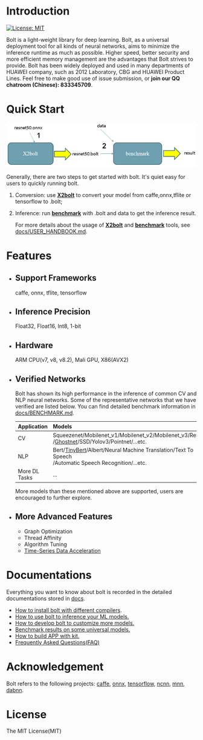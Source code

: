 # Introduction

[![License: MIT](https://img.shields.io/badge/License-MIT-yellow.svg)](https://opensource.org/licenses/MIT)

Bolt is a light-weight library for deep learning. Bolt, as a universal deployment tool for all kinds of neural networks, aims to minimize the inference runtime as much as possible. Higher speed, better security and more efficient memory management are the advantages that Bolt strives to provide. Bolt has been widely deployed and used in many departments of HUAWEI company, such as 2012 Laboratory, CBG and HUAWEI Product Lines. Feel free to make good use of issue submission, or **join our QQ chatroom (Chinese): 833345709**.

# Quick Start

![](docs/images/QuickStart.PNG)

Generally, there are two steps to get started with bolt. It's quiet easy for users to quickly running bolt.

1. Conversion: use **[X2bolt](model_tools/tools/X2bolt/X2bolt.cpp)** to convert your model from caffe,onnx,tflite or tensorflow to .bolt;

2. Inference: run **[benchmark](inference/examples/benchmark/benchmark.cpp)** with .bolt and data to get the inference result. 

   For more details about the usage of [**X2bolt**](model_tools/tools/X2bolt/X2bolt.cpp) and [**benchmark**](inference/examples/benchmark/benchmark.cpp) tools,  see [docs/USER_HANDBOOK.md](docs/USER_HANDBOOK.md). 

# Features

- ## Support Frameworks

  caffe, onnx, tflite, tensorflow
  
- ## Inference Precision

  Float32, Float16, Int8, 1-bit
  
- ## Hardware

  ARM CPU(v7, v8, v8.2),  Mali GPU, X86(AVX2)
  
- ## Verified Networks

  Bolt has shown its high performance in the inference of common CV and NLP neural networks. Some of the representative networks that we have verified are listed below. You can find detailed benchmark information in [docs/BENCHMARK.md](docs/BENCHMARK.md).

  | Application   | Models                                                       |
  | ------------- | ------------------------------------------------------------ |
  | CV            | Squeezenet/Mobilenet_v1/Mobilenet_v2/Mobilenet_v3/Resnet50<br />/[Ghostnet]()/SSD/Yolov3/Pointnet/...etc. |
  | NLP           | Bert/[TinyBert]()/Albert/Neural Machine Translation/Text To Speech<br />/Automatic Speech Recognition/...etc. |
  | More DL Tasks | ...                                                          |

  More models than these mentioned above are supported,  users are encouraged to further explore.

- ## More Advanced Features

  - Graph Optimization
  - Thread Affinity
  - Algorithm Tuning
  - [Time-Series Data Acceleration](docs/USER_HANDBOOK.md#time-series-data-acceleration)

# Documentations

Everything you want to know about bolt is recorded in the detailed documentations stored in [docs](docs).

- [How to install bolt with different compilers](docs/INSTALL.md).
- [How to use bolt to inference your ML models.](docs/USER_HANDBOOK.md)
- [How to develop bolt to customize more models.](docs/DEVELOPER.md)
- [Benchmark results on some universal models.](docs/BENCHMARK.md)
- [How to build APP with kit.](docs/KIT.md)
- [Frequently Asked Questions(FAQ)](docs/FAQ.md)

# Acknowledgement

Bolt refers to the following projects: [caffe](https://github.com/BVLC/caffe), [onnx](https://github.com/onnx/onnx), [tensorflow](https://github.com/tensorflow/tensorflow), [ncnn](https://github.com/Tencent/ncnn), [mnn](https://github.com/alibaba/MNN), [dabnn](https://github.com/JDAI-CV/dabnn).

# License

The MIT License(MIT)
